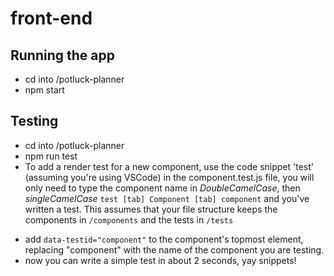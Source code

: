 # front-end

## Running the app
+ cd into /potluck-planner
+ npm start

## Testing
+ cd into /potluck-planner
+ npm run test
+ To add a render test for a new component, use the code snippet 'test' (assuming you're using VSCode) in the component.test.js file, you will only need to type the component name in *DoubleCamelCase*, then *singleCamelCase* ``` test [tab] Component [tab] component ``` and you've written a test.
This assumes that your file structure keeps the components in ```/components``` and the tests in ```/tests```
* add ```data-testid="component"``` to the component's topmost element, replacing "component" with the name of the component you are testing.
* now you can write a simple test in about 2 seconds, yay snippets!